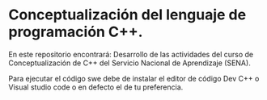 # Conceptualización del lenguaje de programación C++.
En este repositorio encontrará: Desarrollo de las actividades del curso de Conceptualización de C++ del Servicio Nacional de Aprendizaje (SENA).

Para ejecutar el código swe debe de instalar el editor de código Dev C++ o Visual studio code o en defecto el de tu preferencia.